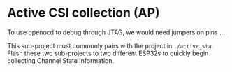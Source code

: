 # Active CSI collection (AP)

To use openocd to debug through JTAG, we would need jumpers on pins ...

This sub-project most commonly pairs with the project in `./active_sta`. Flash these two sub-projects to two different ESP32s to quickly begin collecting Channel State Information.